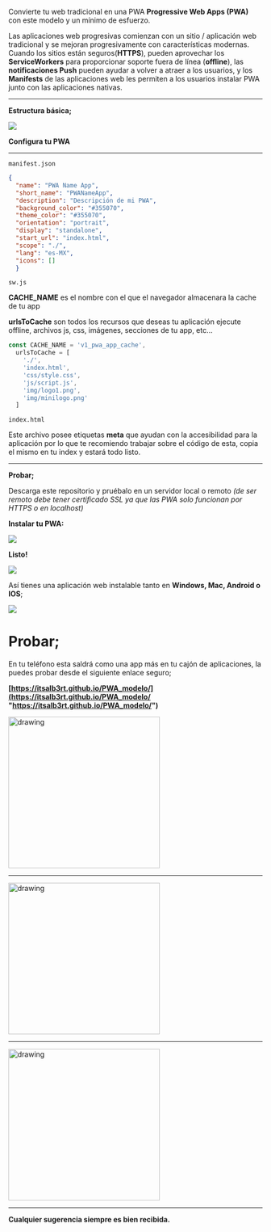 Convierte tu web tradicional en una PWA **Progressive Web Apps (PWA)** con este modelo y un mínimo de esfuerzo.

Las aplicaciones web progresivas comienzan con un sitio / aplicación web tradicional y se mejoran progresivamente con características modernas. 
Cuando los sitios están seguros(**HTTPS**), pueden aprovechar los **ServiceWorkers** para proporcionar soporte fuera de línea (**offline**), las **notificaciones Push** pueden ayudar a volver a atraer a los usuarios, y los **Manifests** de las aplicaciones web les permiten a los usuarios instalar PWA junto con las aplicaciones nativas.

---

**Estructura básica;**


[![](https://i.imgur.com/1mMKfVJ.png)](https://i.imgur.com/1mMKfVJ.png)

**Configura tu PWA**

---

`manifest.json`


```json
{
  "name": "PWA Name App",
  "short_name": "PWANameApp",
  "description": "Descripción de mi PWA",
  "background_color": "#355070",
  "theme_color": "#355070",
  "orientation": "portrait",
  "display": "standalone",
  "start_url": "index.html",
  "scope": "./",
  "lang": "es-MX",
  "icons": []
  }
```
`sw.js`

**CACHE_NAME** es el nombre con el que el navegador almacenara la cache de tu app

**urlsToCache** son todos los recursos que deseas tu aplicación ejecute offline, archivos js, css, imágenes, secciones de tu app, etc…

```javascript
const CACHE_NAME = 'v1_pwa_app_cache',
  urlsToCache = [
    './',
    'index.html',
    'css/style.css',
    'js/script.js',
    'img/logo1.png',
    'img/minilogo.png'
  ]
```
`index.html`

Este archivo posee etiquetas **meta** que ayudan con la accesibilidad para la aplicación por lo que te recomiendo trabajar sobre el código de esta, copia el mismo en tu index y estará todo listo.

---

**Probar;**

Descarga este repositorio y pruébalo en un servidor local o remoto *(de ser remoto debe tener certificado SSL ya que las PWA solo funcionan por HTTPS o en localhost)*

**Instalar tu PWA:**

[![](https://i.imgur.com/CeRx4Qs.png)](https://i.imgur.com/CeRx4Qs.png)


**Listo!**

[![](https://i.imgur.com/k8qpxTY.png)](https://i.imgur.com/k8qpxTY.png)

Así tienes una aplicación web instalable tanto en **Windows, Mac, Android o IOS**;

[![](https://i.imgur.com/B6s1BW0.png)](https://i.imgur.com/B6s1BW0.png)

# Probar;

En tu teléfono esta saldrá como una app más en tu cajón de aplicaciones, la puedes probar desde el siguiente enlace seguro;

**[https://itsalb3rt.github.io/PWA_modelo/](https://itsalb3rt.github.io/PWA_modelo/ "https://itsalb3rt.github.io/PWA_modelo/")**

<img src="https://i.imgur.com/Wy7vKHc.png" alt="drawing" width="300"/>

---

<img src="https://i.imgur.com/Znm9vuC.png" alt="drawing" width="300"/>

---

<img src="https://i.imgur.com/ZkGrzkN.png" alt="drawing" width="300"/>

---

**Cualquier sugerencia siempre es bien recibida.**
